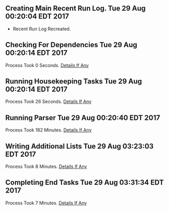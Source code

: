 ## Creating Main Recent Run Log. Tue 29 Aug 00:20:04 EDT 2017
* Recent Run Log Recreated.
## Checking For Dependencies Tue 29 Aug 00:20:14 EDT 2017
Process Took 0 Seconds.
[Details If Any](https://github.com/deathbybandaid/piholeparser/blob/master/RecentRunLogs/toplevel/30-Checking-For-Dependencies.md)

## Running Housekeeping Tasks Tue 29 Aug 00:20:14 EDT 2017
Process Took 26 Seconds.
[Details If Any](https://github.com/deathbybandaid/piholeparser/blob/master/RecentRunLogs/toplevel/40-Running-Housekeeping-Tasks.md)

## Running Parser Tue 29 Aug 00:20:40 EDT 2017
Process Took 182 Minutes.
[Details If Any](https://github.com/deathbybandaid/piholeparser/blob/master/RecentRunLogs/toplevel/50-Running-Parser.md)

## Writing Additional Lists Tue 29 Aug 03:23:03 EDT 2017
Process Took 8 Minutes.
[Details If Any](https://github.com/deathbybandaid/piholeparser/blob/master/RecentRunLogs/toplevel/60-Writing-Additional-Lists.md)

## Completing End Tasks Tue 29 Aug 03:31:34 EDT 2017
Process Took 7 Minutes.
[Details If Any](https://github.com/deathbybandaid/piholeparser/blob/master/RecentRunLogs/toplevel/80-Completing-End-Tasks.md)

